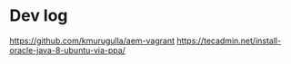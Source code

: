 # Dev log
https://github.com/kmurugulla/aem-vagrant
https://tecadmin.net/install-oracle-java-8-ubuntu-via-ppa/